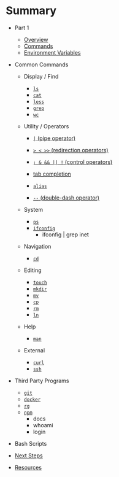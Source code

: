 # Summary

* Part 1
    * [Overview](/lessons/00-shells-terminals-command-lines.md)
    * [Commands](/lessons/00-commands.md)
    * [Environment Variables](/lessons/99-environment-variables.md)
* Common Commands
    * Display / Find
      * [`ls`](/commands/ls.md)
      * [`cat`](/commands/cat.md)
      * [`less`](/commands/less.md)
      * [`grep`](/commands/grep.md)
      * [`wc`](/commands/wc.md)

    * Utility / Operators
      * [`|` (pipe operator)](/commands/pipe.md)
      * [`> < >>` (redirection operators)](/commands/redirection.md)
      * [`; & && || !` (control operators)](/commands/control.md)

      * [tab completion](/commands/tab-completion.md)
      * [`alias`](/commands/alias.md)
      * [`--` (double-dash operator)](/commands/double-dash.md)

    * System
      * [`ps`](/commands/ps.md)
      * [`ifconfig`](/commands/ifconfig.md)
        - ifconfig | grep inet

    * Navigation
      * [`cd`](/commands/cd.md)

    * Editing
      * [`touch`](/commands/touch.md)
      * [`mkdir`](/commands/mkdir.md)
      * [`mv`](/commands/mv.md)
      * [`cp`](/commands/cp.md)
      * [`rm`](/commands/rm.md)
      * [`ln`](/commands/ln.md)

    * Help
      * [`man`](/commands/man.md)

    * External
      * [`curl`](/commands/curl.md)
      * [`ssh`](/commands/ssh.md)

* Third Party Programs
    * [`git`](/commands/git.md)
    * [`docker`](/commands/docker.md)
    * [`rg`](/commands/docker.md)
    * [`npm`](/commands/docker.md)
      * docs
      * whoami
      * login

* Bash Scripts

* [Next Steps](lessons/99-next-steps.md)

* [Resources](resources.md)




